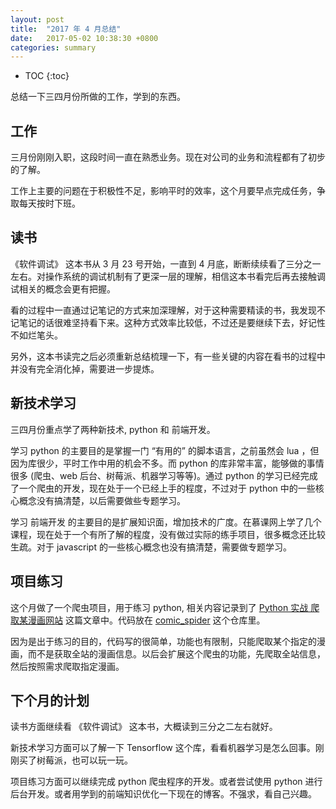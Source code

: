 ```yaml
---
layout: post
title:  "2017 年 4 月总结"
date:   2017-05-02 10:38:30 +0800
categories: summary
---
```


* TOC
{:toc}

总结一下三四月份所做的工作，学到的东西。


## 工作

三月份刚刚入职，这段时间一直在熟悉业务。现在对公司的业务和流程都有了初步的了解。

工作上主要的问题在于积极性不足，影响平时的效率，这个月要早点完成任务，争取每天按时下班。


## 读书

《软件调试》 这本书从 3 月 23 号开始，一直到 4 月底，断断续续看了三分之一左右。对操作系统的调试机制有了更深一层的理解，相信这本书看完后再去接触调试相关的概念会更有把握。

看的过程中一直通过记笔记的方式来加深理解，对于这种需要精读的书，我发现不记笔记的话很难坚持看下来。这种方式效率比较低，不过还是要继续下去，好记性不如烂笔头。

另外，这本书读完之后必须重新总结梳理一下，有一些关键的内容在看书的过程中并没有完全消化掉，需要进一步提炼。


## 新技术学习

三四月份重点学了两种新技术, python 和 前端开发。

学习 python 的主要目的是掌握一门 “有用的” 的脚本语言，之前虽然会 lua ，但因为库很少，平时工作中用的机会不多。而 python 的库非常丰富，能够做的事情很多 (爬虫、web 后台、树莓派、机器学习等等)。通过 python 的学习已经完成了一个爬虫的开发，现在处于一个已经上手的程度，不过对于 python 中的一些核心概念没有搞清楚，以后需要做些专题学习。

学习 前端开发 的主要目的是扩展知识面，增加技术的广度。在慕课网上学了几个课程，现在处于一个有所了解的程度，没有做过实际的练手项目，很多概念还比较生疏。对于 javascript 的一些核心概念也没有搞清楚，需要做专题学习。


## 项目练习

这个月做了一个爬虫项目，用于练习 python, 相关内容记录到了 [Python 实战 爬取某漫画网站]( {{site.url}}/python/2017/04/19/python-comic-spider.html) 这篇文章中。代码放在 [comic_spider](https://github.com/Dong-dada/comic_spider) 这个仓库里。

因为是出于练习的目的，代码写的很简单，功能也有限制，只能爬取某个指定的漫画，而不是获取全站的漫画信息。以后会扩展这个爬虫的功能，先爬取全站信息，然后按照需求爬取指定漫画。


## 下个月的计划

读书方面继续看 《软件调试》 这本书，大概读到三分之二左右就好。

新技术学习方面可以了解一下 Tensorflow 这个库，看看机器学习是怎么回事。刚刚买了树莓派，也可以玩一玩。

项目练习方面可以继续完成 python 爬虫程序的开发。或者尝试使用 python 进行后台开发。或者用学到的前端知识优化一下现在的博客。不强求，看自己兴趣。